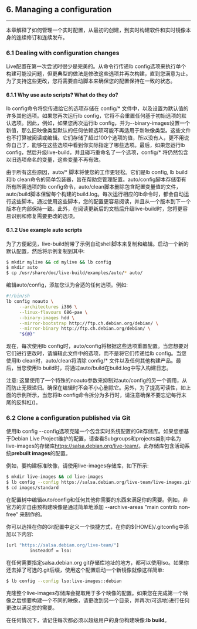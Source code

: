 
## 6. Managing a configuration
--------

本章解释了如何管理一个实时配置，从最初的创建，到实时构建软件和实时镜像本身的连续修订和连续发布。

### 6.1 Dealing with configuration changes

Live配置在第一次尝试时很少是完美的。从命令行传递lb config选项来执行单个构建可能没问题，但更典型的做法是修改这些选项并再次构建，直到您满意为止。为了支持这些更改，您将需要自动脚本来确保您的配置保持在一致的状态。

#### 6.1.1 Why use auto scripts? What do they do?

lb config命令将您传递给它的选项存储在 config/* 文件中，以及设置为默认值的许多其他选项。如果您再次运行lb config，它将不会重置任何基于初始选项的默认选项。因此，例如，如果您再次运行lb config，并为--binary-images设置一个新值，那么旧映像类型默认的任何依赖选项可能不再适用于新映像类型。这些文件也不打算被阅读或编辑。它们存储了超过100个选项的值，所以没有人，更不用说你自己了，能够在这些选项中看到你实际指定了哪些选项。最后，如果您运行lb config，然后升级live-build，并且碰巧重命名了一个选项，config/* 将仍然包含以旧选项命名的变量，这些变量不再有效。

由于所有这些原因，auto/* 脚本将使您的工作更轻松。它们是lb config, lb build和lb clean命令的简单包装器，旨在帮助您管理配置。auto/config脚本存储带有所有所需选项的lb config命令，auto/clean脚本删除包含配置变量值的文件，auto/build脚本保留每个构建的build.log。每次运行相应的lb命令时，都会自动运行这些脚本。通过使用这些脚本，您的配置更容易阅读，并且从一个版本到下一个版本在内部保持一致。此外，在阅读更新后的文档后升级live-build时，您将更容易识别和修复需要更改的选项。

#### 6.1.2 Use example auto scripts

为了方便起见，live-build附带了示例自动shell脚本来复制和编辑。启动一个新的默认配置，然后将示例复制到其中:

```bash
$ mkdir mylive && cd mylive && lb config
$ mkdir auto
$ cp /usr/share/doc/live-build/examples/auto/* auto/
```

编辑auto/config，添加您认为合适的任何选项。例如:

```bash
#!/bin/sh
lb config noauto \
     --architectures i386 \
     --linux-flavours 686-pae \
     --binary-images hdd \
     --mirror-bootstrap http://ftp.ch.debian.org/debian/ \
     --mirror-binary http://ftp.ch.debian.org/debian/ \
     "${@}"
```

现在，每次使用lb config时，auto/config将根据这些选项重置配置。当您想要对它们进行更改时，请编辑此文件中的选项，而不是将它们传递给lb config。当您使用lb clean时，auto/clean将清除 config/* 文件以及任何其他构建产品。最后，当您使用lb build时，将通过auto/build在build.log中写入构建日志。

注意: 这里使用了一个特殊的noauto参数来抑制对auto/config的另一个调用，从而防止无限递归。确保在编辑时不会不小心删除它。另外，为了提高可读性，如上面的示例所示，当您将lb config命令拆分为多行时，请注意确保不要忘记每行末尾的反斜杠(\)。

### 6.2 Clone a configuration published via Git

使用lb config --config选项克隆一个包含实时系统配置的Git存储库。如果您想基于Debian Live Project维护的配置，请查看Subgroups和projects类别中名为live-images的存储库<https://salsa.debian.org/live-team/>。此存储库包含活动系统**prebuilt images**的配置。

例如，要构建标准映像，请使用live-images存储库，如下所示:

```bash
$ mkdir live-images && cd live-images
$ lb config --config https://salsa.debian.org/live-team/live-images.git::debian
$ cd images/standard
```

在配置树中编辑auto/config和任何其他你需要的东西来满足你的需要。例如，非官方的非自由预构建映像是通过简单地添加 --archive-areas "main contrib non-free" 来制作的。

你可以选择在你的Git配置中定义一个快捷方式，在你的${HOME}/.gitconfig中添加以下内容:

```bash
[url "https://salsa.debian.org/live-team/"]
         insteadOf = lso:
```

在任何需要指定salsa.debian.org git存储库地址的地方，都可以使用lso。如果你还去掉了可选的.git后缀，使用这个配置启动一个新镜像就像这样简单:

```bash
$ lb config --config lso:live-images::debian
```

克隆整个live-images存储库会提取用于多个映像的配置。如果您在完成第一个映像之后想要构建一个不同的映像，请更改到另一个目录，并再次(可选地)进行任何更改以满足您的需要。

在任何情况下，请记住每次都必须以超级用户的身份构建映像:**lb build**。
